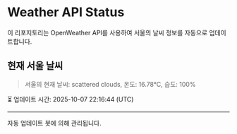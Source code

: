 
# Weather API Status

이 리포지토리는 OpenWeather API를 사용하여 서울의 날씨 정보를 자동으로 업데이트합니다.

## 현재 서울 날씨
> 서울의 현재 날씨: scattered clouds, 온도: 16.78°C, 습도: 100%

⏳ 업데이트 시간: 2025-10-07 22:16:44 (UTC)

---
자동 업데이트 봇에 의해 관리됩니다.
